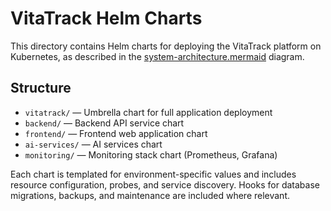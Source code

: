 # VitaTrack Helm Charts

This directory contains Helm charts for deploying the VitaTrack platform on Kubernetes, as described in the [system-architecture.mermaid](../../Architecture/system-architecture.mermaid) diagram.

## Structure
- `vitatrack/` — Umbrella chart for full application deployment
- `backend/` — Backend API service chart
- `frontend/` — Frontend web application chart
- `ai-services/` — AI services chart
- `monitoring/` — Monitoring stack chart (Prometheus, Grafana)

Each chart is templated for environment-specific values and includes resource configuration, probes, and service discovery. Hooks for database migrations, backups, and maintenance are included where relevant. 